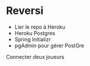 # Reversi

- Lier le repo à Heroku
- Heroku Postgres
- Spring Initializr
- pgAdmin pour gérer PostGre

Connecter deux joueurs
